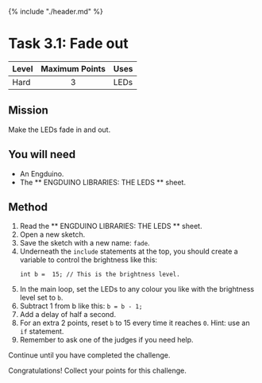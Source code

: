 {% include "./header.md" %}

# Task 3.1: Fade out 
| Level| Maximum Points | Uses |
| ------ |:------:|------|
| Hard | 3 | LEDs |

## Mission
Make the LEDs fade in and out.

## You will need
* An Engduino.
* The ** ENGDUINO LIBRARIES: THE LEDS ** sheet.

## Method
1. Read the ** ENGDUINO LIBRARIES: THE LEDS ** sheet.
3. Open a new sketch.
4. Save the sketch with a new name: ```fade```.
5. Underneath the ```include``` statements at the top, you should create a variable to control the brightness like this:
	```
	int b =  15; // This is the brightness level.

	```
6. In the main loop, set the LEDs to any colour you like with the brightness level set to ```b```.
7. Subtract 1 from b like this:
	```b = b - 1;```
8. Add a delay of half a second. 
9. For an extra 2 points, reset ```b``` to 15 every time it reaches ```0```. Hint: use an ```if``` statement. 
10. Remember to ask one of the judges if you need help.


Continue until you have completed the challenge.



Congratulations! Collect your points for this challenge.

<!---
{% include "./rae.md" %}
-->

